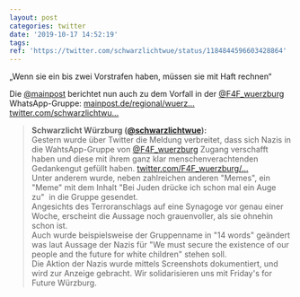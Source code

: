 ```yaml
---
layout: post
categories: twitter
date: '2019-10-17 14:52:19'
tags: 
ref: 'https://twitter.com/schwarzlichtwue/status/1184844596603428864'
---
```

„Wenn sie ein bis zwei Vorstrafen haben, müssen sie mit Haft rechnen“



Die [@mainpost](https://twitter.com/mainpost) berichtet nun auch zu dem Vorfall in der [@F4F_wuerzburg](https://twitter.com/F4F_wuerzburg) WhatsApp-Gruppe: [mainpost.de/regional/wuerz…](https://mainpost.de/regional/wuerzburg/Fridays-for-Future-Rechte-Hetze-in-Whatsapp-Gruppe;art735,10334045) [twitter.com/schwarzlichtwu…](https://twitter.com/schwarzlichtwue/status/1184500072777682944)
> <b>Schwarzlicht Würzburg ([@schwarzlichtwue](https://twitter.com/schwarzlichtwue)):</b>  
>Gestern wurde über Twitter die Meldung verbreitet, dass sich Nazis in die WahtsApp-Gruppe von [@F4F_wuerzburg](https://twitter.com/F4F_wuerzburg) Zugang verschafft haben und diese mit ihrem ganz klar menschenverachtenden Gedankengut gefüllt haben.  [twitter.com/F4F_wuerzburg/…](https://twitter.com/F4F_wuerzburg/status/1184230187938013184)  
>Unter anderem wurde, neben zahlreichen anderen "Memes", ein "Meme" mit dem Inhalt "Bei Juden drücke ich schon mal ein Auge zu"  in die Gruppe gesendet.   
>Angesichts des Terroranschlags auf eine Synagoge vor genau einer Woche, erscheint die Aussage noch grauenvoller, als sie ohnehin schon ist.   
>Auch wurde beispielsweise der Gruppenname in "14 words" geändert was laut Aussage der Nazis für "We must secure the existence of our people and the future for white children" stehen soll.   
>Die Aktion der Nazis wurde mittels Screenshots dokumentiert, und wird zur Anzeige gebracht. Wir solidarisieren uns mit Friday's for Future Würzburg.   

